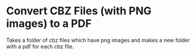 # Convert CBZ Files (with PNG images) to a PDF
Takes a folder of cbz files which have png images and makes a new folder with a pdf for each cbz file. 
